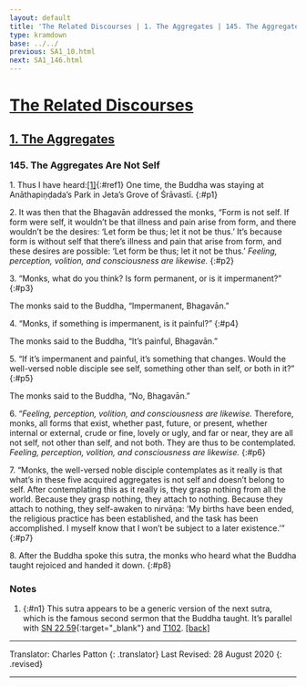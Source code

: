 ```yaml
---
layout: default
title: 'The Related Discourses | 1. The Aggregates | 145. The Aggregates Are Empty'
type: kramdown
base: ../../
previous: SA1_10.html
next: SA1_146.html
---
```


# [The Related Discourses](../index.html)
## [1. The Aggregates](index.html)
### 145. The Aggregates Are Not Self

1\. Thus I have heard:[\[1\]](#n1){:#ref1} One time, the Buddha was staying at Anāthapiṇḍada’s Park in Jeta’s Grove of Śrāvastī.
{:#p1}

2\. It was then that the Bhagavān addressed the monks, “Form is not self. If form were self, it wouldn’t be that illness and pain arise from form, and there wouldn’t be the desires: ‘Let form be thus; let it not be thus.’ It’s because form is without self that there’s illness and pain that arise from form, and these desires are possible: ‘Let form be thus; let it not be thus.’ *Feeling, perception, volition, and consciousness are likewise.*
{:#p2}

3\. “Monks, what do you think? Is form permanent, or is it impermanent?”
{:#p3}

The monks said to the Buddha, “Impermanent, Bhagavān.”

4\. “Monks, if something is impermanent, is it painful?”
{:#p4}

The monks said to the Buddha, “It’s painful, Bhagavān.”

5\. “If it’s impermanent and painful, it’s something that changes. Would the well-versed noble disciple see self, something other than self, or both in it?”
{:#p5}

The monks said to the Buddha, “No, Bhagavān.”

6\. “*Feeling, perception, volition, and consciousness are likewise.* Therefore, monks, all forms that exist, whether past, future, or present, whether internal or external, crude or fine, lovely or ugly, and far or near, they are all not self, not other than self, and not both. They are thus to be contemplated. *Feeling, perception, volition, and consciousness are likewise.*
{:#p6}

7\. “Monks, the well-versed noble disciple contemplates as it really is that what’s in these five acquired aggregates is not self and doesn’t belong to self. After contemplating this as it really is, they grasp nothing from all the world. Because they grasp nothing, they attach to nothing. Because they attach to nothing, they self-awaken to nirvāṇa: ‘My births have been ended, the religious practice has been established, and the task has been accomplished. I myself know that I won’t be subject to a later existence.’”
{:#p7}

8\. After the Buddha spoke this sutra, the monks who heard what the Buddha taught rejoiced and handed it down.
{:#p8}

### Notes

1. {:#n1} This sutra appears to be a generic version of the next sutra, which is the famous second sermon that the Buddha taught. It’s parallel with [SN 22.59](https://suttacentral.net/sn22.59){:target="_blank"} and [T102](../alternates/T102.html). [\[back\]](#ref1)

---

Translator: Charles Patton
{: .translator}
Last Revised: 28 August 2020
{: .revised}

---